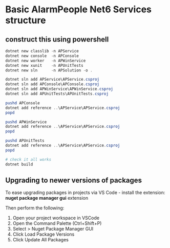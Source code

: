 # Basic AlarmPeople Net6 Services structure

## construct this using powershell

```powershell
dotnet new classlib -n APService
dotnet new console  -n APConsole
dotnet new worker   -n APWinService
dotnet new xunit    -n APUnitTests
dotnet new sln      -n APSolution -o .

dotnet sln add APService\APService.csproj
dotnet sln add APConsole\APConsole.csproj
dotnet sln add APWinService\APWinService.csproj
dotnet sln add APUnitTests\APUnitTests.csproj

pushd APConsole
dotnet add reference ..\APService\APService.csproj
popd

pushd APWinService
dotnet add reference ..\APService\APService.csproj
popd

pushd APUnitTests
dotnet add reference ..\APService\APService.csproj
popd

# check it all works
dotnet build
```

## Upgrading to newer versions of packages

To ease upgrading packages in projects via VS Code - install the extension:  **nuget package manager gui** extension

Then perform the following:

1. Open your project workspace in VSCode
2. Open the Command Palette (Ctrl+Shift+P)
3. Select > Nuget Package Manager GUI
4. Click Load Package Versions
5. Click Update All Packages
